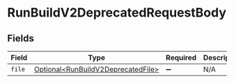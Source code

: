 # RunBuildV2DeprecatedRequestBody


## Fields

| Field                                                                                      | Type                                                                                       | Required                                                                                   | Description                                                                                |
| ------------------------------------------------------------------------------------------ | ------------------------------------------------------------------------------------------ | ------------------------------------------------------------------------------------------ | ------------------------------------------------------------------------------------------ |
| `file`                                                                                     | [Optional\<RunBuildV2DeprecatedFile>](../../models/operations/RunBuildV2DeprecatedFile.md) | :heavy_minus_sign:                                                                         | N/A                                                                                        |